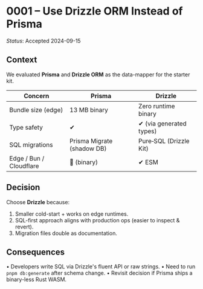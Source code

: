 # 0001 – Use Drizzle ORM Instead of Prisma

*Status*: Accepted 2024-09-15

## Context
We evaluated **Prisma** and **Drizzle ORM** as the data-mapper for the starter kit.

| Concern | Prisma | Drizzle |
|---------|--------|---------|
| Bundle size (edge) | 13 MB binary | Zero runtime binary |
| Type safety | ✔︎ | ✔︎ (via generated types) |
| SQL migrations | Prisma Migrate (shadow DB) | Pure‐SQL (Drizzle Kit) |
| Edge / Bun / Cloudflare | 🚫 (binary) | ✔︎ ESM |

## Decision
Choose **Drizzle** because:
1. Smaller cold-start + works on edge runtimes.
2. SQL-first approach aligns with production ops (easier to inspect & revert).
3. Migration files double as documentation.

## Consequences
• Developers write SQL via Drizzle's fluent API or raw strings.
• Need to run `pnpm db:generate` after schema change.
• Revisit decision if Prisma ships a binary-less Rust WASM.
